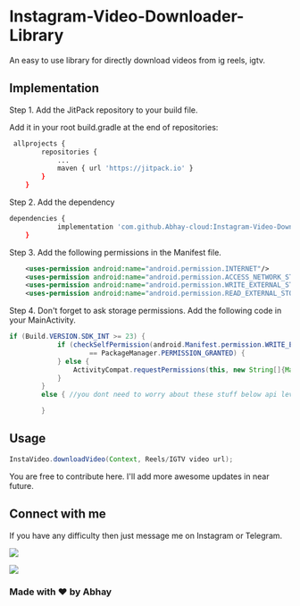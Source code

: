 
# Instagram-Video-Downloader-Library

An easy to use library for directly download videos from ig reels, igtv.




## Implementation

Step 1. Add the JitPack repository to your build file.

Add it in your root build.gradle at the end of repositories:

```bash 
 allprojects {
		repositories {
			...
			maven { url 'https://jitpack.io' }
		}
	}
```

Step 2. Add the dependency

```bash
dependencies {
	        implementation 'com.github.Abhay-cloud:Instagram-Video-Downloader-Library:0.2.0'
	}
```
    
Step 3. Add the following permissions in the Manifest file.

```xml
    <uses-permission android:name="android.permission.INTERNET"/>
    <uses-permission android:name="android.permission.ACCESS_NETWORK_STATE" />
    <uses-permission android:name="android.permission.WRITE_EXTERNAL_STORAGE" />
    <uses-permission android:name="android.permission.READ_EXTERNAL_STORAGE" />
```

Step 4. Don't forget to ask storage permissions. Add the following code in your MainActivity.
```java
if (Build.VERSION.SDK_INT >= 23) {
            if (checkSelfPermission(android.Manifest.permission.WRITE_EXTERNAL_STORAGE)
                    == PackageManager.PERMISSION_GRANTED) {
            } else {
                ActivityCompat.requestPermissions(this, new String[]{Manifest.permission.WRITE_EXTERNAL_STORAGE}, 1);
            }
        }
        else { //you dont need to worry about these stuff below api level 23

        }
```

## Usage
```java
InstaVideo.downloadVideo(Context, Reels/IGTV video url);
```

You are free to contribute here. I'll add more awesome updates in near future.



  

## Connect with me

If you have any difficulty then just message me on Instagram or Telegram.

[![](https://img.shields.io/badge/Instagram-E4405F?style=for-the-badge&logo=instagram&logoColor=white)](https://www.instagram.com/its_sn_abhay/)

[![](https://img.shields.io/badge/Telegram-2CA5E0?style=for-the-badge&logo=telegram&logoColor=white)](https://t.me/abhaycloud)

### Made with ❤️ by Abhay